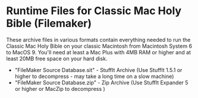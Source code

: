 # Runtime Files for Classic Mac Holy Bible (Filemaker)

These archive files in various formats contain everything needed to run the Classic Mac Holy Bible on your classic Macintosh from Macintosh System 6 to MacOS 9.  You'll need at least a Mac Plus with 4MB RAM or higher and at least 20MB free space on your hard disk.

- "FileMaker Source Database.sit" - StuffIt Archive (Use StuffIt 1.5.1 or higher to decompress - may take a long time on a slow machine)
- "FileMaker Source Database.zip" - Zip Archive (Use StuffIt Expander 5 or higher or MacZip to decompress )

